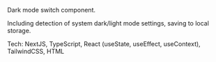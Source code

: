 Dark mode switch component.

Including detection of system dark/light mode settings, saving to local storage.

Tech: NextJS, TypeScript, React (useState, useEffect, useContext), TailwindCSS, HTML
